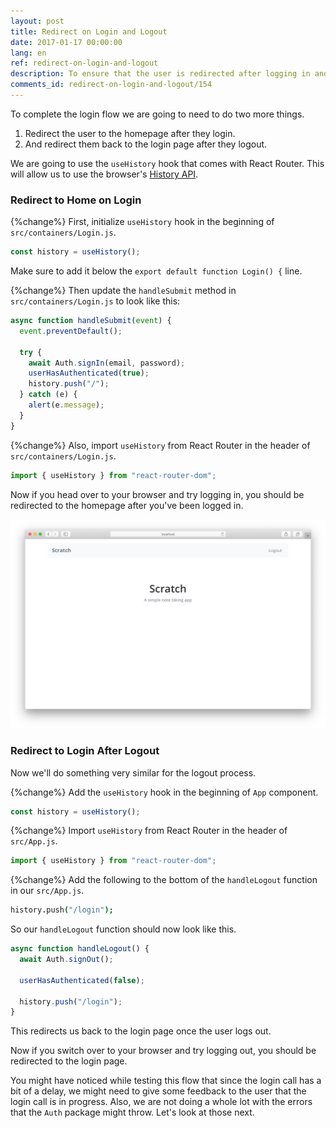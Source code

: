 ```yaml
---
layout: post
title: Redirect on Login and Logout
date: 2017-01-17 00:00:00
lang: en
ref: redirect-on-login-and-logout
description: To ensure that the user is redirected after logging in and logging out of our React.js app, we are going to use the useHistory React hook from React Router. And we’ll use the history.push method to navigate the app.
comments_id: redirect-on-login-and-logout/154
---
```


To complete the login flow we are going to need to do two more things.

1. Redirect the user to the homepage after they login.
2. And redirect them back to the login page after they logout.

We are going to use the `useHistory` hook that comes with React Router. This will allow us to use the browser's [History API](https://developer.mozilla.org/en-US/docs/Web/API/History).

### Redirect to Home on Login

{%change%} First, initialize `useHistory` hook in the beginning of `src/containers/Login.js`.

``` javascript
const history = useHistory();
```

Make sure to add it below the `export default function Login() {` line.

{%change%} Then update the `handleSubmit` method in `src/containers/Login.js` to look like this:

``` javascript
async function handleSubmit(event) {
  event.preventDefault();

  try {
    await Auth.signIn(email, password);
    userHasAuthenticated(true);
    history.push("/");
  } catch (e) {
    alert(e.message);
  }
}
```

{%change%}  Also, import `useHistory` from React Router in the header of `src/containers/Login.js`.

``` javascript
import { useHistory } from "react-router-dom";
```

Now if you head over to your browser and try logging in, you should be redirected to the homepage after you've been logged in.

![React Router v4 redirect home after login screenshot](/assets/redirect-home-after-login.png)

### Redirect to Login After Logout

Now we'll do something very similar for the logout process. 

{%change%} Add the `useHistory` hook in the beginning of `App` component.

``` javascript
const history = useHistory();
```

{%change%}  Import `useHistory` from React Router in the header of `src/App.js`.

``` javascript
import { useHistory } from "react-router-dom";
```

{%change%} Add the following to the bottom of the `handleLogout` function in our `src/App.js`.

``` coffee
history.push("/login");
```

So our `handleLogout` function should now look like this.

``` javascript
async function handleLogout() {
  await Auth.signOut();

  userHasAuthenticated(false);

  history.push("/login");
}
```

This redirects us back to the login page once the user logs out.

Now if you switch over to your browser and try logging out, you should be redirected to the login page.

You might have noticed while testing this flow that since the login call has a bit of a delay, we might need to give some feedback to the user that the login call is in progress. Also, we are not doing a whole lot with the errors that the `Auth` package might throw. Let's look at those next.
